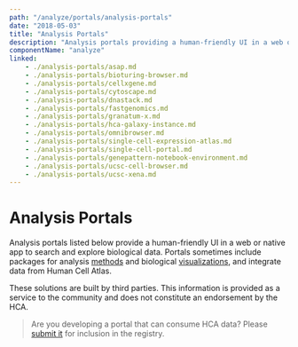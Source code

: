 ```yaml
---
path: "/analyze/portals/analysis-portals"
date: "2018-05-03"
title: "Analysis Portals"
description: "Analysis portals providing a human-friendly UI in a web or native app to search and explore biological data."
componentName: "analyze"
linked:
    - ./analysis-portals/asap.md
    - ./analysis-portals/bioturing-browser.md
    - ./analysis-portals/cellxgene.md
    - ./analysis-portals/cytoscape.md
    - ./analysis-portals/dnastack.md
    - ./analysis-portals/fastgenomics.md
    - ./analysis-portals/granatum-x.md
    - ./analysis-portals/hca-galaxy-instance.md
    - ./analysis-portals/omnibrowser.md
    - ./analysis-portals/single-cell-expression-atlas.md
    - ./analysis-portals/single-cell-portal.md
    - ./analysis-portals/genepattern-notebook-environment.md
    - ./analysis-portals/ucsc-cell-browser.md
    - ./analysis-portals/ucsc-xena.md
---
```


# Analysis Portals

Analysis portals listed below provide a human-friendly UI in a web or native app to search and explore biological data.  Portals sometimes include packages for analysis [methods](/analyze/methods) and biological [visualizations](/analyze/visualization), and integrate data from Human Cell Atlas.

These solutions are built by third parties. This information is provided as a service to the community and does not constitute an endorsement by the HCA.

>Are you developing a portal that can consume HCA data? Please [submit it](/contribute/analysis-tools-registry) for inclusion in the registry.
